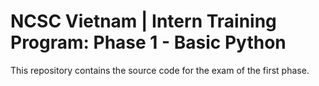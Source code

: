 # NCSC Vietnam | Intern Training Program: Phase 1 - Basic Python

This repository contains the source code for the exam of the first phase. 